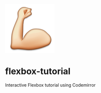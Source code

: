 ![alt tag](assets/images/muscle-left.png)

# flexbox-tutorial
Interactive Flexbox tutorial using Codemirror
